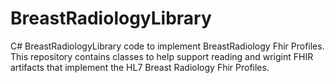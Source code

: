 # BreastRadiologyLibrary
C# BreastRadiologyLibrary code to implement BreastRadiology Fhir Profiles.
This repository contains classes to help support reading and wrigint FHIR artifacts that implement the HL7 Breast Radiology Fhir Profiles.
